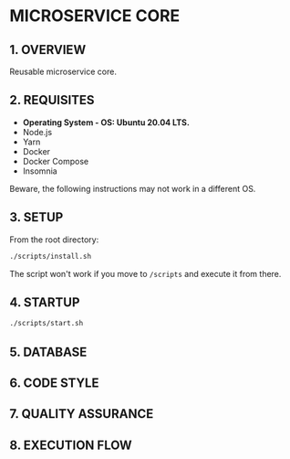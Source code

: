 # MICROSERVICE CORE

## 1. OVERVIEW

Reusable microservice core.

## 2. REQUISITES

- **Operating System - OS: Ubuntu 20.04 LTS.**
- Node.js
- Yarn
- Docker
- Docker Compose
- Insomnia

Beware, the following instructions may not work in a different OS.

## 3. SETUP

From the root directory:

```bash
./scripts/install.sh
```

The script won't work if you move to `/scripts` and execute it from there.

## 4. STARTUP

```bash
./scripts/start.sh
```

## 5. DATABASE

## 6. CODE STYLE

## 7. QUALITY ASSURANCE

## 8. EXECUTION FLOW
